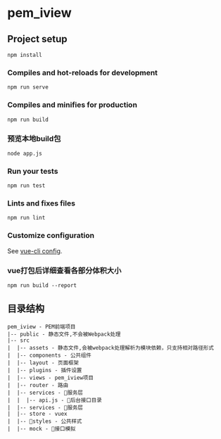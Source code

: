 # pem_iview

## Project setup
```
npm install
```

### Compiles and hot-reloads for development
```
npm run serve
```

### Compiles and minifies for production
```
npm run build
```
### 预览本地build包
```
node app.js
```

### Run your tests
```
npm run test
```

### Lints and fixes files
```
npm run lint
```
### Customize configuration
See [vue-cli config](https://cli.vuejs.org/config/).

### vue打包后详细查看各部分体积大小
```
npm run build --report
```


## 目录结构
```
pem_iview - PEM前端项目
|-- public - 静态文件,不会被Webpack处理
|-- src
|  |-- assets - 静态文件,会被webpack处理解析为模块依赖，只支持相对路径形式
|  |-- components - 公共组件
|  |-- layout - 页面框架
|  |-- plugins - 插件设置
|  |-- views - pem_iview项目
|  |-- router - 路由
|  |-- services - 服务层
|  |  |-- api.js - 后台接口目录
|  |-- services - 服务层
|  |-- store - vuex
|  |-- styles - 公共样式
|  |-- mock - 接口模拟

```
